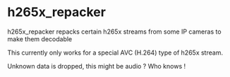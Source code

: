# h265x_repacker
h265x_repacker repacks certain h265x streams from some IP cameras to make them decodable

This currently only works for a special AVC (H.264) type of h265x stream.

Unknown data is dropped, this might be audio ? Who knows !
